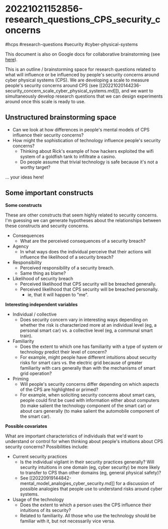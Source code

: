 # 20221021152856-research_questions_CPS_security_concerns
#hcps #research-questions #security #cyber-physical-systems

This document is also on Google docs for collaborative brainstorming (see [here](https://docs.google.com/document/d/1-4940_p1bhPt4luaGzg5qRN8JRFzwHtoX51xajCR8dI/edit)).

This is an outline / brainstorming space for research questions related to
what will influence or be influenced by people's security concerns around
cyber physical systems (CPS). We are developing a scale to measure people's
security concerns around CPS (see
[[20221020144236-security_concern_scale_cyber_physical_systems.md]]), and we
want to simultaneously develop research questions that we can design
experiments around once this scale is ready to use. 

## Unstructured brainstorming space

* Can we look at how differences in people's mental models of CPS influence their security concerns?
* How might the sophistication of technology influence people's security concerns?
	* Thinking about Rick's example of how hackers exploited the wifi system of a goldfish tank to infiltrate a casino.
	* Do people assume that trivial technology is safe because it's not a worthy target?

... your ideas here!

## Some important constructs

**Some constructs**

These are other constructs that seem highly related to security concerns. I'm
guessing we can generate hypotheses about the relationships between these
constructs and security concerns.

* Consequences
    * What are the perceived consequences of a security breach?
* Agency
    * In what ways does the individual perceive that their actions will
        influence the likelihood of a security breach?
* Responsibility
    * Perceived responsibility of a security breach.
    * Same thing as blame?
* Likelihood of security breach
    * Perceived likelihood that CPS security will be breached generally.
    * Perceived likelihood that CPS security will be breached personally.
        * ie, that it will happen to "me".

**Interesting independent variables**

* Individual / collective
    * Does security concern vary in interesting ways depending on whether the
        risk is characterized more at an individual level (eg, a personal
        smart car) vs. a collective level (eg, a communal smart train).
* Familiarity
    * Does the extent to which one has familiarity with a type of system or
        technology predict their level of concern? 
    * For example, might people have different intuitions about security risks
        for smart cars vs. the electric grid because of greater familiarity with cars
        generally than with the mechanisms of smart grid
        operation?
* Priming
    * Will people's security concerns differ depending on which aspects of the
        CPS are highlighted or primed?
    * For example, when soliciting security concerns about smart cars, people
        could first be cued with information either about computers (to make
        salient the technology component of the smart car) or about cars
        generally (to make salient the automobile component of the smart car).

**Possible covariates**

What are important characteristics of individuals that we'd want to understand
or control for when thinking about people's intuitions about CPS security
concerns? Possibilities include:

* Current security practices
    * Is the individual vigilant in their security practices generally? Will
        security intuitions in one domain (eg, cyber security) be more likely
        to transfer to CPS than other domains (eg, general physical safety)?
    * See [[20220919144842-mental_model_analogies_cyber_security.md]] for a
        discussion of possible analogies that people use to understand risks
        around cyber systems.
* Usage of the technology
    * Does the extent to which a person uses the CPS influence their
        intuitions of its security? 
    * Related to familiarity. All those who use the technology should be
        familiar with it, but not necessarily vice versa.


